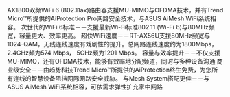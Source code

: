 AX1800双频WiFi 6 (802.11ax)路由器支援MU-MIMO与OFDMA技术，并有Trend Micro™所提供的AiProtection Pro网路安全技术，与ASUS AiMesh WiFi系统相容。
次世代的WiFi 6标准－－支援最新Wi-Fi标准802.11 (Wi-Fi 6)与80MHz频宽，容量更大、效率更高。
超快WiFi速度－－RT-AX56U支援80MHz频宽与1024-QAM，无线连线速度有戏剧性的提升。总网路连线速度约为1800Mbps，2.4GHz频为574 Mbps， 5GHz频为1201 Mbps。
容量与效率提升－－不仅支援MU-MIMO，还有OFDMA技术，能够有效率地分配频道，同时与多种设备沟通
商业级安全－－由趋势科技Trend Micro™所提供的AiProtection终生免费，为您所有连线的智慧设备阻挡网际网路安全威胁。
与Mesh System搭配更佳－－与ASUS AiMesh WiFi系统相容，可依需求弹性扩充家中网路